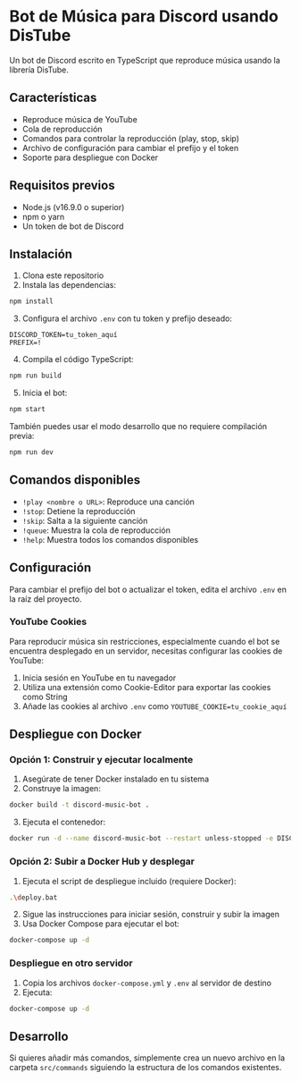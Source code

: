 # Bot de Música para Discord usando DisTube

Un bot de Discord escrito en TypeScript que reproduce música usando la librería DisTube.

## Características

- Reproduce música de YouTube
- Cola de reproducción
- Comandos para controlar la reproducción (play, stop, skip)
- Archivo de configuración para cambiar el prefijo y el token
- Soporte para despliegue con Docker

## Requisitos previos

- Node.js (v16.9.0 o superior)
- npm o yarn
- Un token de bot de Discord

## Instalación

1. Clona este repositorio
2. Instala las dependencias:
```bash
npm install
```

3. Configura el archivo `.env` con tu token y prefijo deseado:
```
DISCORD_TOKEN=tu_token_aquí
PREFIX=!
```

4. Compila el código TypeScript:
```bash
npm run build
```

5. Inicia el bot:
```bash
npm start
```

También puedes usar el modo desarrollo que no requiere compilación previa:
```bash
npm run dev
```

## Comandos disponibles

- `!play <nombre o URL>`: Reproduce una canción
- `!stop`: Detiene la reproducción
- `!skip`: Salta a la siguiente canción
- `!queue`: Muestra la cola de reproducción
- `!help`: Muestra todos los comandos disponibles

## Configuración

Para cambiar el prefijo del bot o actualizar el token, edita el archivo `.env` en la raíz del proyecto.

### YouTube Cookies

Para reproducir música sin restricciones, especialmente cuando el bot se encuentra desplegado en un servidor, necesitas configurar las cookies de YouTube:

1. Inicia sesión en YouTube en tu navegador
2. Utiliza una extensión como Cookie-Editor para exportar las cookies como String
3. Añade las cookies al archivo `.env` como `YOUTUBE_COOKIE=tu_cookie_aquí`

## Despliegue con Docker

### Opción 1: Construir y ejecutar localmente

1. Asegúrate de tener Docker instalado en tu sistema
2. Construye la imagen:

```bash
docker build -t discord-music-bot .
```

3. Ejecuta el contenedor:

```bash
docker run -d --name discord-music-bot --restart unless-stopped -e DISCORD_TOKEN=tu_token -e PREFIX=! -e YOUTUBE_COOKIE=tu_cookie discord-music-bot
```

### Opción 2: Subir a Docker Hub y desplegar

1. Ejecuta el script de despliegue incluido (requiere Docker):

```bash
.\deploy.bat
```

2. Sigue las instrucciones para iniciar sesión, construir y subir la imagen
3. Usa Docker Compose para ejecutar el bot:

```bash
docker-compose up -d
```

### Despliegue en otro servidor

1. Copia los archivos `docker-compose.yml` y `.env` al servidor de destino
2. Ejecuta:

```bash
docker-compose up -d
```

## Desarrollo

Si quieres añadir más comandos, simplemente crea un nuevo archivo en la carpeta `src/commands` siguiendo la estructura de los comandos existentes.
